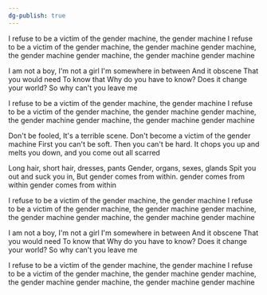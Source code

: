 ```yaml
---
dg-publish: true
---
```

I refuse to be a victim of the gender machine, the gender machine
I refuse to be a victim of the gender machine, the gender machine
gender machine, the gender machine
gender machine, the gender machine
gender machine

I am not a boy,
I'm not a girl
I'm somewhere in between
And it obscene
That you would need
To know that
Why do you have to know?
Does it change your world?
So why can't you leave me

I refuse to be a victim of the gender machine, the gender machine
I refuse to be a victim of the gender machine, the gender machine
gender machine, the gender machine
gender machine, the gender machine
gender machine

Don't be fooled, It's a terrible scene.
Don't become a victim of the gender machine
First you can't be soft. Then you can't be hard.
It chops you up and melts you down, and you come out all scarred

Long hair, short hair, dresses, pants
Gender, organs, sexes, glands
Spit you out and suck you in,
But gender comes from within. gender comes from within gender comes from
within

I refuse to be a victim of the gender machine, the gender machine
I refuse to be a victim of the gender machine, the gender machine
gender machine, the gender machine
gender machine, the gender machine
gender machine

I am not a boy,
I'm not a girl
I'm somewhere in between
And it obscene
That you would need
To know that
Why do you have to know?
Does it change your world?
So why can't you leave me

I refuse to be a victim of the gender machine, the gender machine
I refuse to be a victim of the gender machine, the gender machine
gender machine, the gender machine
gender machine, the gender machine
gender machine